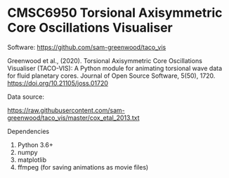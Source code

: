 # CMSC6950 Torsional Axisymmetric Core Oscillations Visualiser 

Software: https://github.com/sam-greenwood/taco_vis

Greenwood et al., (2020). Torsional Axisymmetric Core Oscillations Visualiser (TACO-VIS): A Python module for animating torsional wave data for fluid planetary cores. Journal of Open Source Software, 5(50), 1720. https://doi.org/10.21105/joss.01720


Data source: 

https://raw.githubusercontent.com/sam-greenwood/taco_vis/master/cox_etal_2013.txt


Dependencies
1. Python 3.6+
2. numpy
3. matplotlib
4. ffmpeg (for saving animations as movie files)
